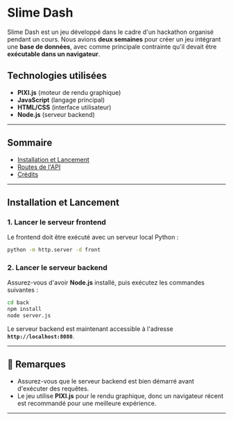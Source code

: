 # Slime Dash

Slime Dash est un jeu développé dans le cadre d'un hackathon organisé pendant un cours. Nous avions **deux semaines** pour créer un jeu intégrant une **base de données**, avec comme principale contrainte qu'il devait être **exécutable dans un navigateur**.

## Technologies utilisées
- **PIXI.js** (moteur de rendu graphique)
- **JavaScript** (langage principal)
- **HTML/CSS** (interface utilisateur)
- **Node.js** (serveur backend)

---

## Sommaire
- [Installation et Lancement](#installation-et-lancement)
- [Routes de l'API](back/readme.md)
- [Crédits](#credits)

---

## Installation et Lancement

### 1. Lancer le serveur frontend
Le frontend doit être exécuté avec un serveur local Python :
```bash
python -m http.server -d front
```

### 2. Lancer le serveur backend
Assurez-vous d'avoir **Node.js** installé, puis exécutez les commandes suivantes :
```bash
cd back
npm install
node server.js
```
Le serveur backend est maintenant accessible à l'adresse **`http://localhost:8080`**.

---

## 📌 Remarques
- Assurez-vous que le serveur backend est bien démarré avant d'exécuter des requêtes.
- Le jeu utilise **PIXI.js** pour le rendu graphique, donc un navigateur récent est recommandé pour une meilleure expérience.

---




